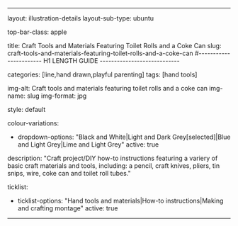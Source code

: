 ---

layout: illustration-details
layout-sub-type: ubuntu

top-bar-class: apple

title: Craft Tools and Materials Featuring Toilet Rolls and a Coke Can
slug: craft-tools-and-materials-featuring-toilet-rolls-and-a-coke-can
#----------------------- H1 LENGTH GUIDE ----------------------------

categories: [line,hand drawn,playful parenting]
tags: [hand tools]

img-alt: Craft tools and materials featuring toilet rolls and a coke can
img-name: slug
img-format: jpg

style: default

colour-variations:
 - dropdown-options: "Black and White|Light and Dark Grey[selected]|Blue and Light Grey|Lime and Light Grey"
   active: true

description: "Craft project/DIY how-to instructions featuring a variery of basic craft materials and tools, including: a pencil, craft knives, pliers, tin snips, wire, coke can and toilet roll tubes."

ticklist:
 - ticklist-options: "Hand tools and materials|How-to instructions|Making and crafting montage"
   active: true

---